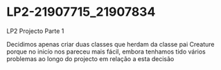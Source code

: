# LP2-21907715_21907834
LP2 Projecto Parte 1

Decidimos apenas criar duas classes que herdam da classe pai Creature porque no inicío nos pareceu mais fácil, embora tenhamos tido vários problemas ao longo do projecto em relação a esta decisão


